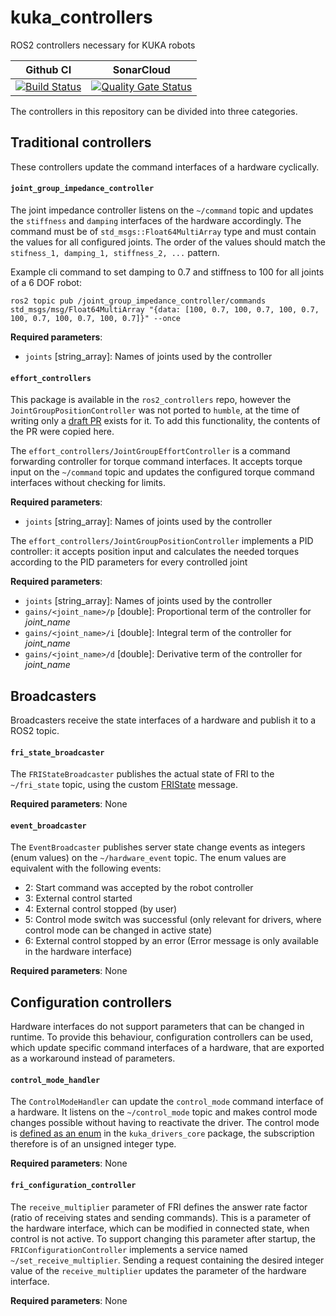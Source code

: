 # kuka_controllers
ROS2 controllers necessary for KUKA robots

Github CI | SonarCloud
------------| ---------------
[![Build Status](https://github.com/kroshu/kuka_controllers/workflows/CI/badge.svg?branch=main)](https://github.com/kroshu/kuka_controllers/actions) | [![Quality Gate Status](https://sonarcloud.io/api/project_badges/measure?project=kroshu_kuka_controllers&metric=alert_status)](https://sonarcloud.io/dashboard?id=kroshu_kuka_controllers)

The controllers in this repository can be divided into three categories.

## Traditional controllers

These controllers update the command interfaces of a hardware cyclically.

#### `joint_group_impedance_controller`
The joint impedance controller listens on the `~/command` topic and updates the `stiffness` and `damping` interfaces of the hardware accordingly.
The command must be of `std_msgs::Float64MultiArray` type and must contain the values for all configured joints. The order of the values should match the `stifness_1, damping_1, stiffness_2, ...` pattern.

Example cli command to set damping to 0.7 and stiffness to 100 for all joints of a 6 DOF robot:

```
ros2 topic pub /joint_group_impedance_controller/commands std_msgs/msg/Float64MultiArray "{data: [100, 0.7, 100, 0.7, 100, 0.7, 100, 0.7, 100, 0.7, 100, 0.7]}" --once
```

__Required parameters__:
- `joints` [string_array]: Names of joints used by the controller

#### `effort_controllers`
This package is available in the `ros2_controllers` repo, however the `JointGroupPositionController` was not ported to `humble`, at the time of writing only a [draft PR](https://github.com/ros-controls/ros2_controllers/pull/198) exists for it. To add this functionality, the contents of the PR were copied here.

The `effort_controllers/JointGroupEffortController` is a command forwarding controller for torque command interfaces. It accepts torque input on the `~/command` topic and updates the configured torque command interfaces without checking for limits.

__Required parameters__:
- `joints` [string_array]: Names of joints used by the controller

The `effort_controllers/JointGroupPositionController` implements a PID controller: it accepts position input and calculates the needed torques according to the PID parameters for every controlled joint

__Required parameters__:
- `joints` [string_array]: Names of joints used by the controller
- `gains/<joint_name>/p` [double]: Proportional term of the controller for *joint_name*
- `gains/<joint_name>/i` [double]: Integral term of the controller for *joint_name*
- `gains/<joint_name>/d` [double]: Derivative term of the controller for *joint_name*

## Broadcasters

Broadcasters receive the state interfaces of a hardware and publish it to a ROS2 topic.
#### `fri_state_broadcaster`

The `FRIStateBroadcaster` publishes the actual state of FRI to the `~/fri_state` topic, using the custom [FRIState](https://github.com/kroshu/kuka_drivers/blob/master/kuka_driver_interfaces/msg/FRIState.msg) message.

__Required parameters__: None


#### `event_broadcaster`

The `EventBroadcaster` publishes server state change events as integers (enum values) on the `~/hardware_event` topic. The enum values are equivalent with the following events:
- 2: Start command was accepted by the robot controller
- 3: External control started
- 4: External control stopped (by user)
- 5: Control mode switch was successful (only relevant for drivers, where control mode can be changed in active state)
- 6: External control stopped by an error (Error message is only available in the hardware interface)

__Required parameters__: None

## Configuration controllers

Hardware interfaces do not support parameters that can be changed in runtime. To provide this behaviour, configuration controllers can be used, which update specific command interfaces of a hardware, that are exported as a workaround instead of parameters.

#### `control_mode_handler`

The `ControlModeHandler` can update the `control_mode` command interface of a hardware. It listens on the `~/control_mode` topic and makes control mode changes possible without having to reactivate the driver.
The control mode is [defined as an enum](https://github.com/kroshu/kuka_drivers/blob/master/kuka_drivers_core/include/kuka_drivers_core/control_mode.hpp) in the `kuka_drivers_core` package, the subscription therefore is of an unsigned integer type.

__Required parameters__: None

#### `fri_configuration_controller`

The `receive_multiplier` parameter of FRI defines the answer rate factor (ratio of receiving states and sending commands). This is a parameter of the hardware interface, which can be modified in connected state, when control is not active. To support changing this parameter after startup, the `FRIConfigurationController` implements a service named `~/set_receive_multiplier`. Sending a request containing the desired integer value of the `receive_multiplier` updates the parameter of the hardware interface.

__Required parameters__: None
